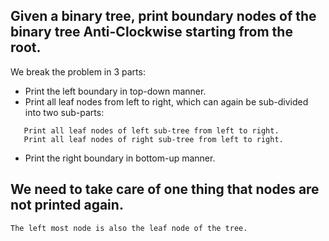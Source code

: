 ## Given a binary tree, print boundary nodes of the binary tree Anti-Clockwise starting from the root.
We break the problem in 3 parts:
- Print the left boundary in top-down manner.
- Print all leaf nodes from left to right, which can again be sub-divided into two sub-parts:
```
   Print all leaf nodes of left sub-tree from left to right.
   Print all leaf nodes of right sub-tree from left to right.
```
- Print the right boundary in bottom-up manner.

## We need to take care of one thing that nodes are not printed again. 
    The left most node is also the leaf node of the tree.

